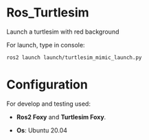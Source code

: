 # Ros_Turtlesim
Launch a turtlesim with red background

 For launch, type in console:

``` ros2 launch launch/turtlesim_mimic_launch.py ```

# Сonfiguration
For develop and testing used: 

* **Ros2 Foxy** and **Turtlesim Foxy**. 

* **Os**: Ubuntu 20.04
